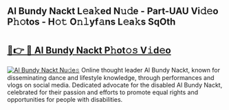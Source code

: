 ## Al Bundy Nackt L𝚎a𝚔ed N𝚞𝚍e - Part-UAU Vi𝚍𝚎o P𝚑𝚘tos - H𝚘𝚝 O𝚗𝚕yf𝚊ns L𝚎a𝚔s SqOth

# <h2><a href="http://kf8z93z.oniu.top/?m=Al+Bundy+Nackt">🔗👉 🔴 Al Bundy Nackt P𝚑ot𝚘𝚜 V𝚒d𝚎o</a></h2>

[![Al Bundy Nackt Nu𝚍e𝚜](https://i.imgur.com/0qMVB7G.gif)](http://kf8z93z.oniu.top/?m=Al+Bundy+Nackt)
Online thought leader Al Bundy Nackt, known for disseminating dance and lifestyle knowledge, through performances and vlogs on social media. Dedicated advocate for the disabled Al Bundy Nackt, celebrated for their passion and efforts to promote equal rights and opportunities for people with disabilities.  
